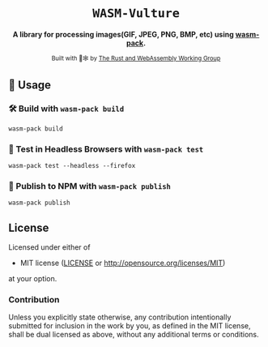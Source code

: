 <div align="center">

  <h1><code>WASM-Vulture</code></h1>

  <strong>A library for processing images(GIF, JPEG, PNG, BMP, etc) using <a href="https://github.com/rustwasm/wasm-pack">wasm-pack</a>.</strong>

  <sub>Built with 🦀🕸 by <a href="https://rustwasm.github.io/">The Rust and WebAssembly Working Group</a></sub>
</div>

## 🚴 Usage

### 🛠️ Build with `wasm-pack build`

```
wasm-pack build
```

### 🔬 Test in Headless Browsers with `wasm-pack test`

```
wasm-pack test --headless --firefox
```

### 🎁 Publish to NPM with `wasm-pack publish`

```
wasm-pack publish
```

## License

Licensed under either of

* MIT license ([LICENSE](LICENSE) or http://opensource.org/licenses/MIT)

at your option.

### Contribution

Unless you explicitly state otherwise, any contribution intentionally
submitted for inclusion in the work by you, as defined in the MIT
license, shall be dual licensed as above, without any additional terms or
conditions.

